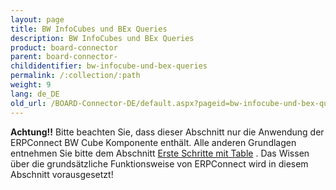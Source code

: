 ```yaml
---
layout: page
title: BW InfoCubes und BEx Queries
description: BW InfoCubes und BEx Queries
product: board-connector
parent: board-connector-
childidentifier: bw-infocube-und-bex-queries
permalink: /:collection/:path
weight: 9
lang: de_DE
old_url: /BOARD-Connector-DE/default.aspx?pageid=bw-infocube-und-bex-queries
---
```


**Achtung!!** Bitte beachten Sie, dass dieser Abschnitt nur die Anwendung der ERPConnect BW Cube Komponente enthält. Alle anderen Grundlagen entnehmen Sie bitte dem Abschnitt [Erste Schritte mit Table]() . Das Wissen über die grundsätzliche Funktionsweise von ERPConnect wird in diesem Abschnitt vorausgesetzt!
